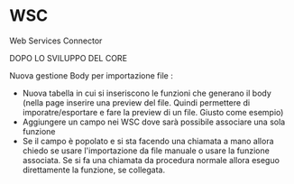 # WSC
Web Services Connector

DOPO LO SVILUPPO DEL CORE

Nuova gestione Body per importazione file :
- Nuova tabella in cui si inseriscono le funzioni che generano il body (nella page inserire una preview del file. Quindi   permettere di imporatre/esportare e fare la preview di un file. Giusto come esempio)
- Aggiungere un campo nei WSC dove sarà possibile associare una sola funzione
- Se il campo è popolato e si sta facendo una chiamata a mano allora chiedo se usare l'importazione da file manuale o usare la funzione associata. Se si fa una chiamata da procedura normale allora eseguo direttamente la funzione, se collegata.